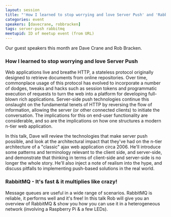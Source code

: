 ```yaml
---
layout: session
title: "'How I learned to stop worrying and love Server Push' and 'RabbitMQ - It's fast & it multiplies like crazy!'"
categories: event
speakers: [davecrane, robbracken]
tags: server-push rabbitmq
meetupid: ID of meetup event (from URL)
---
```


Our guest speakers this month are Dave Crane and Rob Bracken.

### How I learned to stop worrying and love Server Push

Web applications live and breathe HTTP, a stateless protocol originally designed to retrieve documents from online repositories. Over time, commonplace usage of this protocol has evolved to incorporate a number of dodges, tweaks and hacks such as session tokens and programmatic execution of requests to turn the web into a platform for developing full-blown rich applications. Server-side push technologies continue this onslaught on the fundamental tenets of HTTP by reversing the flow of information, allowing the server (or other connected clients) to initiate the conversation. The implications for this on end-user functionality are considerable, and so are the implications on how one structures a modern n-tier web application.

In this talk, Dave will review the technologies that make server push possible, and look at the architectural impact that they've had on the n-tier architecture of a "classic" ajax web application circa 2006. He'll introduce some patterns and terminology relevant to the client side, and server-side, and demonstrate that thinking in terms of client-side and server-side is no longer the whole story. He'll also inject a note of realism into the hype, and discuss pitfalls to implementing push-based solutions in the real world.

### RabbitMQ - It's fast & it multiplies like crazy!

Message queues are useful in a wide range of scenarios. RabbitMQ is reliable, it performs well and it's free! In this talk Rob will give you an overview of RabbitMQ & show you how you can use it in a heterogeneous network (involving a Raspberry Pi & a few LEDs).
